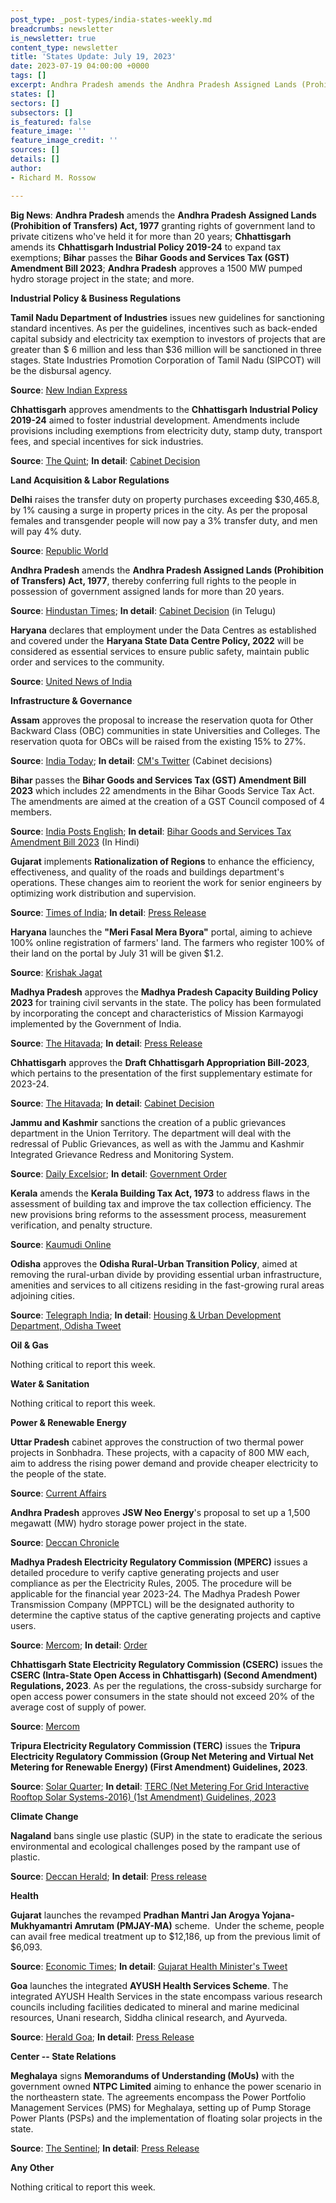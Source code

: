 ```yaml
---
post_type: _post-types/india-states-weekly.md
breadcrumbs: newsletter
is_newsletter: true
content_type: newsletter
title: 'States Update: July 19, 2023'
date: 2023-07-19 04:00:00 +0000
tags: []
excerpt: Andhra Pradesh amends the Andhra Pradesh Assigned Lands (Prohibition of Transfers) Act, 1977 granting rights of government land to private citizens who’ve held it for more than 20 years; Chhattisgarh amends its Chhattisgarh Industrial Policy 2019-24 to expand tax exemptions; Bihar passes the Bihar Goods and Services Tax (GST) Amendment Bill 2023; Andhra Pradesh approves a 1500 MW pumped hydro storage project in the state; and more.
states: []
sectors: []
subsectors: []
is_featured: false
feature_image: ''
feature_image_credit: ''
sources: []
details: []
author:
- Richard M. Rossow

---
```

**Big News**: **Andhra Pradesh** amends the **Andhra Pradesh Assigned Lands (Prohibition of Transfers) Act, 1977** granting rights of government land to private citizens who've held it for more than 20 years; **Chhattisgarh** amends its **Chhattisgarh Industrial Policy 2019-24** to expand tax exemptions; **Bihar** passes the **Bihar Goods and Services Tax (GST) Amendment Bill 2023**; **Andhra Pradesh** approves a 1500 MW pumped hydro storage project in the state; and more.

**Industrial Policy & Business Regulations**  

**Tamil Nadu Department of Industries** issues new guidelines for sanctioning standard incentives. As per the guidelines, incentives such as back-ended capital subsidy and electricity tax exemption to investors of projects that are greater than $ 6 million and less than $36 million will be sanctioned in three stages. State Industries Promotion Corporation of Tamil Nadu (SIPCOT) will be the disbursal agency.

**Source**: [New Indian Express](https://www.newindianexpress.com/states/tamil-nadu/2023/jul/12/tn-govt-announces-three-stage-process-for-approval-of-incentives-to-investors--2593932.html)

**Chhattisgarh** approves amendments to the **Chhattisgarh Industrial Policy 2019-24** aimed to foster industrial development. Amendments include provisions including exemptions from electricity duty, stamp duty, transport fees, and special incentives for sick industries.

**Source**: [The Quint](https://www.thequint.com/news/cm-bhupesh-baghel-cabinet-meeting-important-decisions); **In detail**: [Cabinet Decision](https://dprcg.gov.in/pages/1676885297/%E0%A4%AE%E0%A4%82%E0%A4%A4%E0%A5%8D%E0%A4%B0%E0%A4%BF%E0%A4%AA%E0%A4%B0%E0%A4%BF%E0%A4%B7%E0%A4%A6-%E0%A4%95%E0%A5%87-%E0%A4%A8%E0%A4%BF%E0%A4%B0%E0%A5%8D%E0%A4%A3%E0%A4%AF-2023)

**Land Acquisition & Labor Regulations**  

**Delhi** raises the transfer duty on property purchases exceeding $30,465.8, by 1% causing a surge in property prices in the city. As per the proposal females and transgender people will now pay a 3% transfer duty, and men will pay 4% duty.

**Source**: [Republic World](https://www.republicworld.com/india-news/city-news/buying-house-in-delhi-get-costlier-transfer-duty-on-property-over-rs-25-lakh-hiked-by-1-percent-articleshow.html)

**Andhra Pradesh** amends the **Andhra Pradesh Assigned Lands (Prohibition of Transfers) Act, 1977**, thereby conferring full rights to the people in possession of government assigned lands for more than 20 years.

**Source**: [Hindustan Times](https://www.hindustantimes.com/india-news/govtassinged-land-to-be-transferable-in-andhra-pradesh-101689190792675.html); **In detail**: [Cabinet Decision](https://ipr.ap.nic.in/images/press-releases/%E0%B0%AE%E0%B1%81%E0%B0%96%E0%B1%8D%E0%B0%AF%E0%B0%AE%E0%B0%82%E0%B0%A4%E0%B1%8D%E0%B0%B0%E0%B0%BF%20%E0%B0%B6%E0%B1%8D%E0%B0%B0%E0%B1%80%20%E0%B0%B5%E0%B1%88%E0%B0%AF%E0%B0%B8%E0%B1%8D%E2%80%8C.%E0%B0%9C%E0%B0%97%E0%B0%A8%E0%B1%8D%E2%80%8C%20%E0%B0%85%E0%B0%A7%E0%B1%8D%E0%B0%AF%E0%B0%95%E0%B1%8D%E0%B0%B7%E0%B0%A4%E0%B0%A8%20%E0%B0%B8%E0%B0%AE%E0%B0%BE%E0%B0%B5%E0%B1%87%E0%B0%B6%E0%B0%AE%E0%B1%88%E0%B0%A8%20%E0%B0%B0%E0%B0%BE%E0%B0%B7%E0%B1%8D%E0%B0%9F%E0%B1%8D%E0%B0%B0%20%E0%B0%AE%E0%B0%82%E0%B0%A4%E0%B1%8D%E0%B0%B0%E0%B0%BF%E0%B0%AE%E0%B0%82%E0%B0%A1%E0%B0%B2%E0%B0%BF_12.07.2023.pdf) (in Telugu)

**Haryana** declares that employment under the Data Centres as established and covered under the **Haryana State Data Centre Policy, 2022** will be considered as essential services to ensure public safety, maintain public order and services to the community.

**Source**: [United News of India](http://www.uniindia.com/haryana-govt-declares-dce-as-es-for-public-safety-and-order/north/news/3009415.html)

**Infrastructure & Governance**  

**Assam** approves the proposal to increase the reservation quota for Other Backward Class (OBC) communities in state Universities and Colleges. The reservation quota for OBCs will be raised from the existing 15% to 27%.

**Source**: [India Today](https://www.indiatodayne.in/assam/story/assam-cabinet-approves-increase-in-obc-reservation-quota-for-higher-education-to-27-per-cent-613738-2023-07-13); **In detail**: [CM's Twitter](https://twitter.com/himantabiswa/status/1679143137330233346) (Cabinet decisions)

**Bihar** passes the **Bihar Goods and Services Tax (GST) Amendment Bill 2023** which includes 22 amendments in the Bihar Goods Service Tax Act. The amendments are aimed at the creation of a GST Council composed of 4 members.

**Source**: [India Posts English](https://india.postsen.com/local/803006.html); **In detail**: [Bihar Goods and Services Tax Amendment Bill 2023](https://compfie.aparajitha.com/wp-content/uploads/2023/07/14072023_FCC_04.pdf) (In Hindi)

**Gujarat** implements **Rationalization of Regions** to enhance the efficiency, effectiveness, and quality of the roads and buildings department's operations. These changes aim to reorient the work for senior engineers by optimizing work distribution and supervision.

**Source**: [Times of India](https://timesofindia.indiatimes.com/city/ahmedabad/gujarat-govt-implements-comprehensive-measures-to-enhance-efficiency-quality-in-roads-and-buildings-department/articleshow/101705825.cms);  **In detail**: [Press Release](https://cmogujarat.gov.in/en/latest-news/guj-cm-takes-important-decisions-to-make-the-functioning-of-the-roads-and-buildings-department-more-effective-timely-and-efficient/)

**Haryana** launches the **"Meri Fasal Mera Byora"** portal, aiming to achieve 100% online registration of farmers' land. The farmers who register 100% of their land on the portal by July 31 will be given $1.2.

**Source**: [Krishak Jagat](https://www.en.krishakjagat.org/india-region/100-percent-registration-of-land-of-farmers-will-be-done-on-the-meri-fasal-mera-byora-portal-cm/)

**Madhya Pradesh** approves the **Madhya Pradesh Capacity Building Policy 2023** for training civil servants in the state. The policy has been formulated by incorporating the concept and characteristics of Mission Karmayogi implemented by the Government of India.

**Source**: [The Hitavada](https://www.thehitavada.com/Encyc/2023/7/13/Cabinet-approves-MP-Capacity-Building-Policy-2023.html); **In detail**: [Press Release](https://www.mpinfo.org/Home/TodaysNews?newsid=20230712N400&fontname=FontEnglish&LocID=32&pubdate=07/12/2023)

**Chhattisgarh** approves the **Draft Chhattisgarh Appropriation Bill-2023**, which pertains to the presentation of the first supplementary estimate for 2023-24.

**Source**: [The Hitavada](https://www.thehitavada.com/Encyc/2023/7/13/Cabinet-approves-Chhattisgarh-Appropriation-Bill-2023.html); **In detail**: [Cabinet Decision](https://dprcg.gov.in/pages/1676885297/%E0%A4%AE%E0%A4%82%E0%A4%A4%E0%A5%8D%E0%A4%B0%E0%A4%BF%E0%A4%AA%E0%A4%B0%E0%A4%BF%E0%A4%B7%E0%A4%A6-%E0%A4%95%E0%A5%87-%E0%A4%A8%E0%A4%BF%E0%A4%B0%E0%A5%8D%E0%A4%A3%E0%A4%AF-2023)

**Jammu and Kashmir** sanctions the creation of a public grievances department in the Union Territory. The department will deal with the redressal of Public Grievances, as well as with the Jammu and Kashmir Integrated Grievance Redress and Monitoring System.

**Source**: [Daily Excelsior](https://www.dailyexcelsior.com/jk-govt-orders-creation-of-department-of-public-grievances/); **In detail**: [Government Order](https://jkgad.nic.in/common/showOrder.aspx?actCode=O42570)

**Kerala** amends the **Kerala Building Tax Act, 1973** to address flaws in the assessment of building tax and improve the tax collection efficiency. The new provisions bring reforms to the assessment process, measurement verification, and penalty structure.

**Source**: [Kaumudi Online](https://keralakaumudi.com/en/news/news.php?id=1106400&u=cabinet-approves-building-tax-(amendment)-ordinance-collect-as-two-taxes-1106400)

**Odisha** approves the **Odisha Rural-Urban Transition Policy**, aimed at removing the rural-urban divide by providing essential urban infrastructure, amenities and services to all citizens residing in the fast-growing rural areas adjoining cities.

**Source**: [Telegraph India](https://www.telegraphindia.com/india/chief-minister-naveen--approves-odisha-rural-urban-transition-policy-to-remove-rural-urban-divide/cid/1951172); **In detail**: [Housing & Urban Development Department, Odisha Tweet](https://twitter.com/HUDDeptOdisha/status/1678333811493580801)

**Oil & Gas**  

Nothing critical to report this week.  

**Water & Sanitation**  

Nothing critical to report this week.  

**Power & Renewable Energy**  

**Uttar Pradesh** cabinet approves the construction of two thermal power projects in Sonbhadra. These projects, with a capacity of 800 MW each, aim to address the rising power demand and provide cheaper electricity to the people of the state.

**Source**: [Current Affairs](https://currentaffairs.adda247.com/up-govt-approves-two-thermal-power-projects-with-ntpc/)

**Andhra Pradesh** approves **JSW Neo Energy**'s proposal to set up a 1,500 megawatt (MW) hydro storage power project in the state.

**Source**: [Deccan Chronicle](https://www.deccanchronicle.com/nation/current-affairs/160723/ap-approves-1500-mw-hydro-project-in-ysr-district.html)

**Madhya Pradesh Electricity Regulatory Commission (MPERC)** issues a detailed procedure to verify captive generating projects and user compliance as per the Electricity Rules, 2005. The procedure will be applicable for the financial year 2023-24. The Madhya Pradesh Power Transmission Company (MPPTCL) will be the designated authority to determine the captive status of the captive generating projects and captive users.

**Source**: [Mercom](https://www.mercomindia.com/madhya-pradesh-verify-captive-power-project-compliance); **In detail**: [Order](https://mperc.in/16062023-ProcedureForCaptiveGeneratingPlant-Order-13-06-2023.pdf)

**Chhattisgarh State Electricity Regulatory Commission (CSERC)** issues the **CSERC (Intra-State Open Access in Chhattisgarh) (Second Amendment) Regulations, 2023**. As per the regulations, the cross-subsidy surcharge for open access power consumers in the state should not exceed 20% of the average cost of supply of power.

**Source**: [Mercom](https://www.mercomindia.com/chhattisgarh-caps-open-access-surcharge-20-supply-cost)

**Tripura Electricity Regulatory Commission (TERC)** issues the **Tripura Electricity Regulatory Commission (Group Net Metering and Virtual Net Metering for Renewable Energy) (First Amendment) Guidelines, 2023**.

**Source**: [Solar Quarter](https://solarquarter.com/2023/07/13/tripura-electricity-regulatory-commission-amends-guidelines-for-renewable-energy-net-metering/); **In detail**: [TERC (Net Metering For Grid Interactive Rooftop Solar Systems-2016) (1st Amendment) Guidelines, 2023](https://terc.tripura.gov.in/sites/default/files/TERC%20(Net%20Metering%20For%20Grid%20Interactive%20Rooftop%20Solar%20Systems-2016)%20(1st%20Amendment)%20Guidelines,%202023.pdf)

**Climate Change**

**Nagaland** bans single use plastic (SUP) in the state to eradicate the serious environmental and ecological challenges posed by the rampant use of plastic.

**Source**: [Deccan Herald](https://www.deccanherald.com/national/east-and-northeast/nagaland-government-bans-single-use-plastic-1237453.html); **In detail**: [Press release](https://ipr.nagaland.gov.in/total-ban-single-use-plastic-reinforced-nagaland)

**Health**   

**Gujarat** launches the revamped **Pradhan Mantri Jan Arogya Yojana-Mukhyamantri Amrutam (PMJAY-MA)** scheme.  Under the scheme, people can avail free medical treatment up to $12,186, up from the previous limit of $6,093.

**Source**: [Economic Times](https://economictimes.indiatimes.com/news/india/gujarat-government-launches-revamped-pmjay-ma-scheme-with-rs-10-lakh-health-cover/articleshow/101669833.cms?from=mdr); **In detail**: [Gujarat Health Minister's Tweet](https://twitter.com/dave_janak/status/1678757747742109698)

**Goa** launches the integrated **AYUSH Health Services Scheme**. The integrated AYUSH Health Services in the state encompass various research councils including facilities dedicated to mineral and marine medicinal resources, Unani research, Siddha clinical research, and Ayurveda.

**Source**: [Herald Goa](https://www.heraldgoa.in/Goa/Union-Minister-inaugurates-integrated-AYUSH-health-services-in-Goa/207551); **In detail**: [Press Release](https://pib.gov.in/PressReleaseIframePage.aspx?PRID=1939475)

**Center -- State Relations**  

**Meghalaya** signs **Memorandums of Understanding (MoUs)** with the government owned **NTPC Limited** aiming to enhance the power scenario in the northeastern state. The agreements encompass the Power Portfolio Management Services (PMS) for Meghalaya, setting up of Pump Storage Power Plants (PSPs) and the implementation of floating solar projects in the state.

**Source**: [The Sentinel](https://www.sentinelassam.com/north-east-india-news/meghalaya-news/meghalaya-government-signs-mou-with-ntpc-to-enhance-power-scenario-657839); **In detail**: [Press Release](https://meghalaya.gov.in/index.php/press/content/45009)

**Any Other**

Nothing critical to report this week.
